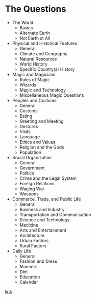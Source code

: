 # The Questions

- The World
  - Basics
  - Alternate Earth
  - Not Earth at All
- Physical and Historical Features
  - General
  - Climate and Geography
  - Natural Resources
  - World History
  - Specific Country(s) History
- Magic and Magicians
  - Rules of Magic
  - Wizards
  - Magic and Technology
  - Miscellaneous Magic Questions
- Peoples and Customs
  - General
  - Customs
  - Eating
  - Greeting and Meeting
  - Gestures
  - Visits
  - Language
  - Ethics and Values
  - Religion and the Gods
  - Population
- Social Organization
  - General
  - Government
  - Politics
  - Crime and the Legal System
  - Foreign Relations
  - Waging War
  - Weapons
- Commerce, Trade, and Public Life
  - General
  - Business and Industry
  - Transportation and Communication
  - Science and Technology
  - Medicine
  - Arts and Entertainment
  - Architecture
  - Urban Factors
  - Rural Factors
- Daily Life
  - General
  - Fashion and Dress
  - Manners
  - Diet
  - Education
  - Calendar

[link](https://www.sfwa.org/2009/08/04/fantasy-worldbuilding-questions/)
